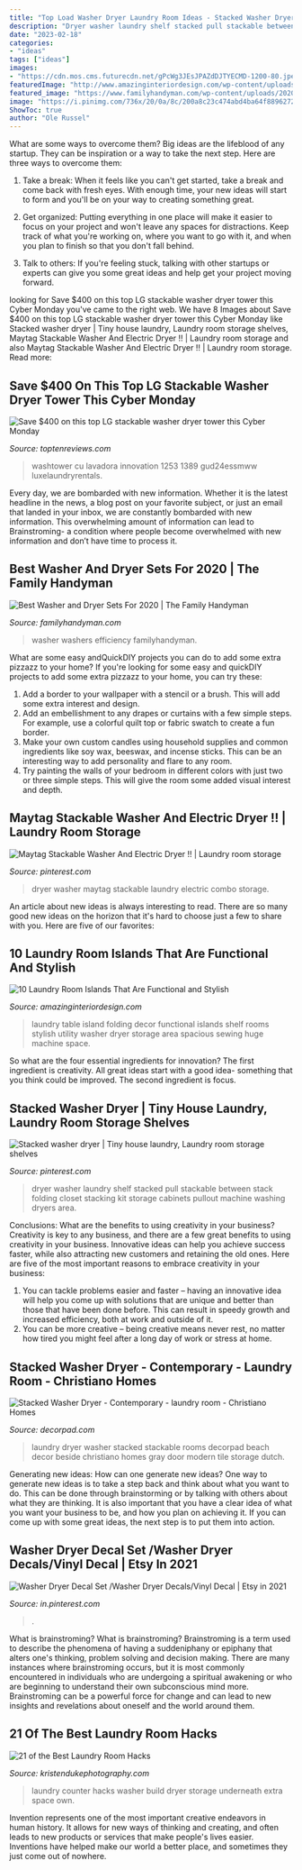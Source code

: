 ```yaml
---
title: "Top Load Washer Dryer Laundry Room Ideas - Stacked Washer Dryer"
description: "Dryer washer laundry shelf stacked pull stackable between stack folding closet stacking kit storage cabinets pullout machine washing dryers area"
date: "2023-02-18"
categories:
- "ideas"
tags: ["ideas"]
images:
- "https://cdn.mos.cms.futurecdn.net/gPcWg3JEsJPAZdDJTYECMD-1200-80.jpeg"
featuredImage: "http://www.amazinginteriordesign.com/wp-content/uploads/2017/08/10-Laundry-Room-Islands-That-Are-Functional-and-Stylish-3.jpg"
featured_image: "https://www.familyhandyman.com/wp-content/uploads/2020/02/champagne-samsung-front-load-washers-wf45r6100ac-40_1000.jpg"
image: "https://i.pinimg.com/736x/20/0a/8c/200a8c23c474abd4ba64f8896272963f--hallway-ideas-cabin-ideas.jpg"
ShowToc: true
author: "Ole Russel"
---
```



What are some ways to overcome them?
Big ideas are the lifeblood of any startup. They can be inspiration or a way to take the next step. Here are three ways to overcome them:
1) Take a break: When it feels like you can't get started, take a break and come back with fresh eyes. With enough time, your new ideas will start to form and you'll be on your way to creating something great.

2) Get organized: Putting everything in one place will make it easier to focus on your project and won't leave any spaces for distractions. Keep track of what you're working on, where you want to go with it, and when you plan to finish so that you don't fall behind.

3) Talk to others: If you're feeling stuck, talking with other startups or experts can give you some great ideas and help get your project moving forward.

	

		
looking for Save $400 on this top LG stackable washer dryer tower this Cyber Monday you've came to the right web. We have 8 Images about Save $400 on this top LG stackable washer dryer tower this Cyber Monday like Stacked washer dryer | Tiny house laundry, Laundry room storage shelves, Maytag Stackable Washer And Electric Dryer !! | Laundry room storage and also Maytag Stackable Washer And Electric Dryer !! | Laundry room storage. Read more:
		
    
## Save $400 On This Top LG Stackable Washer Dryer Tower This Cyber Monday

<img loading=lazy src="https://cdn.mos.cms.futurecdn.net/gPcWg3JEsJPAZdDJTYECMD-1200-80.jpeg" onerror="this.onerror=null;this.src='https://tse3.mm.bing.net/th?id=OIP.7SV3l6c3d7t7sj9VMZs8JwHaEK&amp;pid=15.1';" alt="Save $400 on this top LG stackable washer dryer tower this Cyber Monday">

_Source: toptenreviews.com_

>washtower cu lavadora innovation 1253 1389 gud24essmww luxelaundryrentals. 

	

Every day, we are bombarded with new information. Whether it is the latest headline in the news, a blog post on your favorite subject, or just an email that landed in your inbox, we are constantly bombarded with new information. This overwhelming amount of information can lead to Brainstroming- a condition where people become overwhelmed with new information and don’t have time to process it.

    
## Best Washer And Dryer Sets For 2020 | The Family Handyman

<img loading=lazy src="https://www.familyhandyman.com/wp-content/uploads/2020/02/champagne-samsung-front-load-washers-wf45r6100ac-40_1000.jpg" onerror="this.onerror=null;this.src='https://tse4.mm.bing.net/th?id=OIP.356L2yKxFdltyey9ATwpTAHaHa&amp;pid=15.1';" alt="Best Washer and Dryer Sets For 2020 | The Family Handyman">

_Source: familyhandyman.com_

>washer washers efficiency familyhandyman. 

	

What are some easy andQuickDIY projects you can do to add some extra pizzazz to your home?
If you're looking for some easy and quickDIY projects to add some extra pizzazz to your home, you can try these:
1. Add a border to your wallpaper with a stencil or a brush. This will add some extra interest and design.
2. Add an embellishment to any drapes or curtains with a few simple steps. For example, use a colorful quilt top or fabric swatch to create a fun border.
3. Make your own custom candles using household supplies and common ingredients like soy wax, beeswax, and incense sticks. This can be an interesting way to add personality and flare to any room.
4. Try painting the walls of your bedroom in different colors with just two or three simple steps. This will give the room some added visual interest and depth.

    
## Maytag Stackable Washer And Electric Dryer !! | Laundry Room Storage

<img loading=lazy src="https://i.pinimg.com/736x/88/42/d2/8842d22e792d15f097254a85a65afdb3--electric-dryer-maytag.jpg" onerror="this.onerror=null;this.src='https://tse3.mm.bing.net/th?id=OIP.PoeKMnLI4HPVS2h4IkTetADhEs&amp;pid=15.1';" alt="Maytag Stackable Washer And Electric Dryer !! | Laundry room storage">

_Source: pinterest.com_

>dryer washer maytag stackable laundry electric combo storage. 

	

An article about new ideas is always interesting to read. There are so many good new ideas on the horizon that it's hard to choose just a few to share with you. Here are five of our favorites: 

    
## 10 Laundry Room Islands That Are Functional And Stylish

<img loading=lazy src="http://www.amazinginteriordesign.com/wp-content/uploads/2017/08/10-Laundry-Room-Islands-That-Are-Functional-and-Stylish-3.jpg" onerror="this.onerror=null;this.src='https://tse2.mm.bing.net/th?id=OIP.8esm_6sM0-gGKGxpqSx4LAHaLC&amp;pid=15.1';" alt="10 Laundry Room Islands That Are Functional and Stylish">

_Source: amazinginteriordesign.com_

>laundry table island folding decor functional islands shelf rooms stylish utility washer dryer storage area spacious sewing huge machine space. 

	

So what are the four essential ingredients for innovation? The first ingredient is creativity. All great ideas start with a good idea- something that you think could be improved. The second ingredient is focus.

    
## Stacked Washer Dryer | Tiny House Laundry, Laundry Room Storage Shelves

<img loading=lazy src="https://i.pinimg.com/736x/20/0a/8c/200a8c23c474abd4ba64f8896272963f--hallway-ideas-cabin-ideas.jpg" onerror="this.onerror=null;this.src='https://tse3.mm.bing.net/th?id=OIP.dZaoXp5OsLXJB7SF_qcN5wHaNQ&amp;pid=15.1';" alt="Stacked washer dryer | Tiny house laundry, Laundry room storage shelves">

_Source: pinterest.com_

>dryer washer laundry shelf stacked pull stackable between stack folding closet stacking kit storage cabinets pullout machine washing dryers area. 

	

Conclusions: What are the benefits to using creativity in your business?
Creativity is key to any business, and there are a few great benefits to using creativity in your business. Innovative ideas can help you achieve success faster, while also attracting new customers and retaining the old ones. Here are five of the most important reasons to embrace creativity in your business: 

1. You can tackle problems easier and faster – having an innovative idea will help you come up with solutions that are unique and better than those that have been done before. This can result in speedy growth and increased efficiency, both at work and outside of it. 
2. You can be more creative – being creative means never rest, no matter how tired you might feel after a long day of work or stress at home.

    
## Stacked Washer Dryer - Contemporary - Laundry Room - Christiano Homes

<img loading=lazy src="https://cdn.decorpad.com/photos/2014/01/17/37c9f8ce7965.jpg" onerror="this.onerror=null;this.src='https://tse1.mm.bing.net/th?id=OIP.7nAbkIY8tT-fAR6HpoK20QHaKU&amp;pid=15.1';" alt="Stacked Washer Dryer - Contemporary - laundry room - Christiano Homes">

_Source: decorpad.com_

>laundry dryer washer stacked stackable rooms decorpad beach decor beside christiano homes gray door modern tile storage dutch. 

	

Generating new ideas: How can one generate new ideas?
One way to generate new ideas is to take a step back and think about what you want to do. This can be done through brainstorming or by talking with others about what they are thinking. It is also important that you have a clear idea of what you want your business to be, and how you plan on achieving it. If you can come up with some great ideas, the next step is to put them into action.

    
## Washer Dryer Decal Set /Washer Dryer Decals/Vinyl Decal | Etsy In 2021

<img loading=lazy src="https://i.pinimg.com/736x/3d/5e/80/3d5e801f88445ae79c7da05758715cac.jpg" onerror="this.onerror=null;this.src='https://tse3.mm.bing.net/th?id=OIP.3iHU0sVHjqOwbREmiddLjwHaHY&amp;pid=15.1';" alt="Washer Dryer Decal Set /Washer Dryer Decals/Vinyl Decal | Etsy in 2021">

_Source: in.pinterest.com_

>. 

	

What is brainstroming?
What is brainstroming? Brainstroming is a term used to describe the phenomena of having a suddeniphany or epiphany that alters one's thinking, problem solving and decision making. There are many instances where brainstroming occurs, but it is most commonly encountered in individuals who are undergoing a spiritual awakening or who are beginning to understand their own subconscious mind more. Brainstroming can be a powerful force for change and can lead to new insights and revelations about oneself and the world around them.

    
## 21 Of The Best Laundry Room Hacks

<img loading=lazy src="https://www.kristendukephotography.com/wp-content/uploads/2016/07/LaundryRoomMakeoverVintageRevivals2-684x1024.jpg" onerror="this.onerror=null;this.src='https://tse1.mm.bing.net/th?id=OIP.r174t9oTi2gUy6T8lQFEQwHaLF&amp;pid=15.1';" alt="21 of the Best Laundry Room Hacks">

_Source: kristendukephotography.com_

>laundry counter hacks washer build dryer storage underneath extra space own. 

	

Invention represents one of the most important creative endeavors in human history. It allows for new ways of thinking and creating, and often leads to new products or services that make people's lives easier. Inventions have helped make our world a better place, and sometimes they just come out of nowhere.

